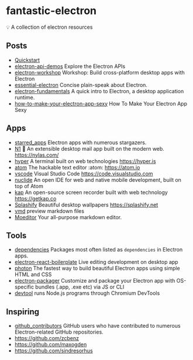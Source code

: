 # fantastic-electron
💡 A collection of electron resources

## Posts

- [Quickstart](https://electron.atom.io/docs/tutorial/quick-start/)
- [electron-api-demos](https://github.com/electron/electron-api-demos) Explore the Electron APIs
- [electron-workshop](https://github.com/feross/electron-workshop) Workshop: Build cross-platform desktop apps with Electron
- [essential-electron](http://jlord.us/essential-electron/) Concise plain-speak about Electron.
- [electron-fundamentals](https://maxogden.com/electron-fundamentals.html) A quick intro to Electron, a desktop application runtime.
- [how-to-make-your-electron-app-sexy](https://blog.dcpos.ch/how-to-make-your-electron-app-sexy) How To Make Your Electron App Sexy

## Apps

- [starred_apps](https://electron.atom.io/userland/starred_apps) Electron apps with numerous stargazers.
- [N1](https://github.com/nylas/N1) 💌 An extensible desktop mail app built on the modern web. https://nylas.com/
- [hyper](https://github.com/zeit/hyper) A terminal built on web technologies https://hyper.is
- [atom](https://github.com/atom/atom) The hackable text editor :atom: https://atom.io
- [vscode](https://github.com/Microsoft/vscode) Visual Studio Code https://code.visualstudio.com
- [nuclide](https://github.com/facebook/nuclide) An open IDE for web and native mobile development, built on top of Atom
- [kap](https://github.com/wulkano/kap) An open-source screen recorder built with web technology https://getkap.co
- [Splashify](https://github.com/gilbitron/Splashify) Beautiful desktop wallpapers https://splashify.net
- [vmd](https://github.com/yoshuawuyts/vmd) preview markdown files
- [Moeditor](https://github.com/Moeditor/Moeditor) Your all-purpose markdown editor.

## Tools

- [dependencies](https://electron.atom.io/userland/dependencies/) Packages most often listed as `dependencies` in Electron apps.
- [electron-react-boilerplate](https://github.com/chentsulin/electron-react-boilerplate) Live editing development on desktop app
- [photon](https://github.com/connors/photon) The fastest way to build beautiful Electron apps using simple HTML and CSS
- [electron-packager](https://github.com/electron-userland/electron-packager) Customize and package your Electron app with OS-specific bundles (.app, .exe etc) via JS or CLI
- [devtool](https://github.com/Jam3/devtool) runs Node.js programs through Chromium DevTools

## Inspiring

- [github_contributors](https://electron.atom.io/userland/github_contributors) GitHub users who have contributed to numerous Electron-related GitHub repositories.
- https://github.com/zcbenz
- https://github.com/maxogden
- https://github.com/sindresorhus
